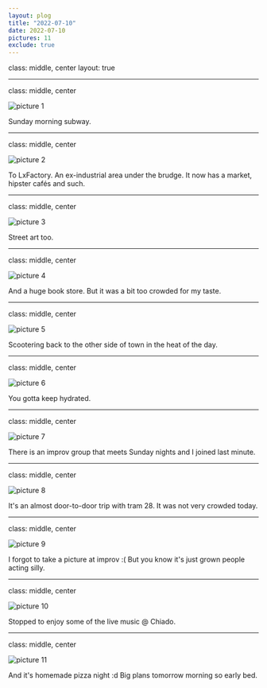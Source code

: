 ```yaml
---
layout: plog
title: "2022-07-10"
date: 2022-07-10
pictures: 11
exclude: true
---
```


class: middle, center
layout: true

---

class: middle, center

<img class="plog-picture" src="{{ site.baseurl }}/img/IMG_20220710_120136.jpg" alt="picture 1" />

Sunday morning subway.

---

class: middle, center

<img class="plog-picture" src="{{ site.baseurl }}/img/IMG_20220710_131339.jpg" alt="picture 2" />

To LxFactory. An ex-industrial area under the brudge. It now has a market, hipster cafés and such.

---

class: middle, center

<img class="plog-picture" src="{{ site.baseurl }}/img/IMG_20220710_132517.jpg" alt="picture 3" />

Street art too.

---

class: middle, center

<img class="plog-picture" src="{{ site.baseurl }}/img/ezgif-1-3339117fe5.gif" alt="picture 4" />

And a huge book store. But it was a bit too crowded for my taste.

---

class: middle, center

<img class="plog-picture" src="{{ site.baseurl }}/img/IMG-20220710-WA0017.jpg" alt="picture 5" />

Scootering back to the other side of town in the heat of the day.

---

class: middle, center

<img class="plog-picture" src="{{ site.baseurl }}/img/IMG_20220710_144752.jpg" alt="picture 6" />

You gotta keep hydrated.

---

class: middle, center

<img class="plog-picture" src="{{ site.baseurl }}/img/Screenshot_20220710-170028~3.png" alt="picture 7" />

There is an improv group that meets Sunday nights and I joined last minute.

---

class: middle, center

<img class="plog-picture" src="{{ site.baseurl }}/img/IMG_20220710_173339.jpg" alt="picture 8" />

It's an almost door-to-door trip with tram 28. It was not very crowded today.

---

class: middle, center

<img class="plog-picture" src="{{ site.baseurl }}/img/clean_498806144.jpeg" alt="picture 9" />

I forgot to take a picture at improv :( But you know it's just grown people acting silly.

---

class: middle, center

<img class="plog-picture" src="{{ site.baseurl }}/img/IMG_20220710_190604.jpg" alt="picture 10" />

Stopped to enjoy some of the live music @ Chiado.

---

class: middle, center

<img class="plog-picture" src="{{ site.baseurl }}/img/IMG_20220710_205646.jpg" alt="picture 11" />

And it's homemade pizza night :d Big plans tomorrow morning so early bed.

